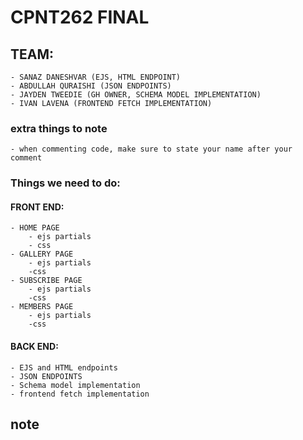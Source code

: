 # CPNT262 FINAL
## TEAM:
    - SANAZ DANESHVAR (EJS, HTML ENDPOINT)
    - ABDULLAH QURAISHI (JSON ENDPOINTS)
    - JAYDEN TWEEDIE (GH OWNER, SCHEMA MODEL IMPLEMENTATION)
    - IVAN LAVENA (FRONTEND FETCH IMPLEMENTATION)

### extra things to note
    - when commenting code, make sure to state your name after your comment

### Things we need to do:
#### FRONT END:
    - HOME PAGE
        - ejs partials 
        - css
    - GALLERY PAGE
        - ejs partials
        -css
    - SUBSCRIBE PAGE
        - ejs partials
        -css
    - MEMBERS PAGE
        - ejs partials
        -css
#### BACK END:
    - EJS and HTML endpoints
    - JSON ENDPOINTS
    - Schema model implementation
    - frontend fetch implementation
## note 
    